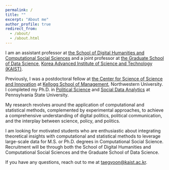 ```yaml
---
permalink: /
title: ""
excerpt: "About me"
author_profile: true
redirect_from: 
  - /about/
  - /about.html
---
```


I am an assistant professor at [the School of Digital Humanities and Computational Social Sciences](https://hss.kaist.ac.kr) and a joint professor at [the Graduate School of Data Science](http://gsds.kaist.ac.kr/insiter.php?design_file=1246.php), [Korea Advanced Institute of Science and Technology (KAIST)](https://www.kaist.ac.kr/kr/). 

Previously, I was a postdoctoral fellow at [the Center for Science of Science and Innovation](https://www.kellogg.northwestern.edu/research/science-of-science.aspx) at [Kellogg School of Management](https://www.kellogg.northwestern.edu), Northwestern University. I completed my Ph.D. in [Political Science](https://polisci.la.psu.edu) and [Social Data Analytics](https://soda.la.psu.edu) at Pennsylvania State University. 

My research revolves around the application of computational and statistical methods, complemented by experimental approaches, to achieve a comprehensive understanding of digital politics, political communication, and the interplay between science, policy, and politics. 

I am looking for motivated students who are enthusiastic about integrating theoretical insights with computational and statistical methods to leverage large-scale data for M.S. or Ph.D. degrees in Computational Social Science. Recruitment will be through both the School of Digital Humanities and Computational Social Sciences and the Graduate School of Data Science. 

If you have any questions, reach out to me at taegyoon@kaist.ac.kr.
